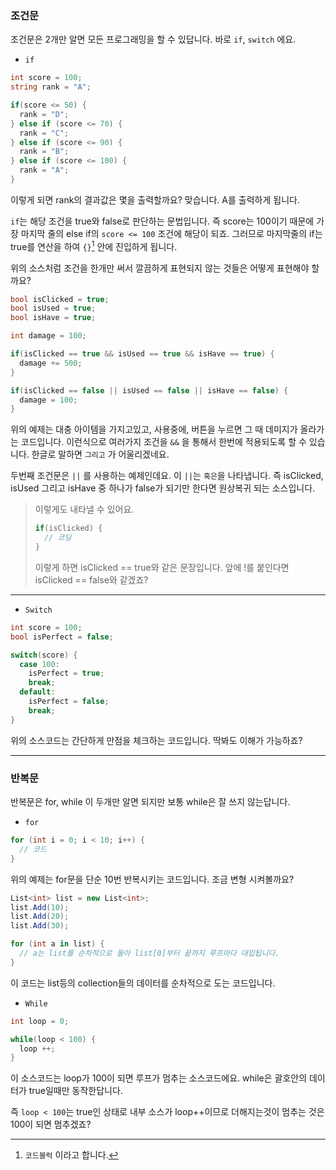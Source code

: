 ### 조건문

조건문은 2개만 알면 모든 프로그래밍을 할 수 있답니다. 바로 `if`, `switch` 에요.

- `if`

```C#
int score = 100;
string rank = "A";

if(score <= 50) {
  rank = "D";
} else if (score <= 70) {
  rank = "C";
} else if (score <= 90) {
  rank = "B";
} else if (score <= 100) {
  rank = "A";
}
```

이렇게 되면 rank의 결과값은 몇을 출력할까요? 맞습니다. A를 출력하게 됩니다.

`if`는 해당 조건을 true와 false로 판단하는 문법입니다. 즉 score는 100이기 때문에 가장 마지막 줄의 else if의 `score <= 100` 조건에 해당이 되죠. 그러므로 마지막줄의 if는 true를 연산을 하여 `{}`[^1] 안에 진입하게 됩니다.

위의 소스처럼 조건을 한개만 써서 깔끔하게 표현되지 않는 것들은 어떻게 표현해야 할까요?

```C#
bool isClicked = true;
bool isUsed = true;
bool isHave = true;

int damage = 100;

if(isClicked == true && isUsed == true && isHave == true) {
  damage += 500;
}

if(isClicked == false || isUsed == false || isHave == false) {
  damage = 100;
}

```
위의 예제는 대충 아이템을 가지고있고, 사용중에, 버튼을 누르면 그 때 데미지가 올라가는 코드입니다. 이런식으로 여러가지 조건을 `&&` 을 통해서 한번에 적용되도록 할 수 있습니다. 한글로 말하면 `그리고` 가 어울리겠네요.

두번째 조건문은 `||` 를 사용하는 예제인데요. 이 `||`는 `혹은`을 나타냅니다. 즉 isClicked, isUsed 그리고 isHave 중 하나가 false가 되기만 한다면 원상복귀 되는 소스입니다.

> 이렇게도 내타낼 수 있어요.
> ```C#
> if(isClicked) {
>   // 코딩
> }
> ```
> 이렇게 하면 isClicked == true와 같은 문장입니다.
> 앞에 !를 붙인다면 isClicked == false와 같겠죠?

---

- `Switch`

```C#
int score = 100;
bool isPerfect = false;

switch(score) {
  case 100:
    isPerfect = true;
    break;
  default:
    isPerfect = false;
    break;
}
```

위의 소스코드는 간단하게 만점을 체크하는 코드입니다. 딱봐도 이해가 가능하죠?

---

### 반복문

반복문은 for, while 이 두개만 알면 되지만 보통 while은 잘 쓰지 않는답니다.

- `for`

```C#
for (int i = 0; i < 10; i++) {
  // 코드
}
```

위의 예제는 for문을 단순 10번 반복시키는 코드입니다.
조금 변형 시켜볼까요?

```C#
List<int> list = new List<int>;
list.Add(10);
list.Add(20);
list.Add(30);

for (int a in list) {
  // a는 list를 순차적으로 돌아 list[0]부터 끝까지 루프마다 대입됩니다.
}
```

이 코드는 list등의 collection들의 데이터를 순차적으로 도는 코드입니다.

- `While`

```C#
int loop = 0;

while(loop < 100) {
  loop ++;
}
```

이 소스코드는 loop가 100이 되면 루프가 멈추는 소스코드에요.
while은 괄호안의 데이터가 true일때만 동작한답니다.

즉 `loop < 100`는 true인 상태로 내부 소스가 loop++이므로 더해지는것이 멈추는 것은 100이 되면 멈추겠죠?

[^1]: `코드블럭` 이라고 합니다.

